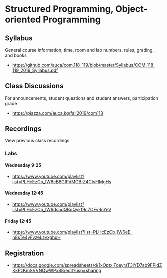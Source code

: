 Structured Programming, Object-oriented Programming
===================================================

## Syllabus

General course information, time, room and lab numbers, rules, grading, and
books

* <https://github.com/auca/com.118-119/blob/master/Syllabus/COM_118-119_2019_Syllabus.pdf>

## Class Discussions

For announcements, student questions and student answers, participation grade

* <https://piazza.com/auca.kg/fall2019/com118>

## Recordings

View previous class recordings

### Labs

#### Wednesday 9:25

* <https://www.youtube.com/playlist?list=PLHcEzCb_lW6cB8GIPdMGBrZ4CIvFlMgHs>

#### Wednesday 12:45

* <https://www.youtube.com/playlist?list=PLHcEzCb_lW6ds5dQBdQykf9cZOFvRcYeV>

#### Friday 12:45

* <https://www.youtube.com/playlist?list=PLHcEzCb_lW6eE-n8sTe4yFvzeLzyxghuH>

## Registration

* <https://docs.google.com/spreadsheets/d/1xOptxlFoeyrsT3iYD7ab9FPidZKkPzKmSVVNQwWPx88/edit?usp=sharing>

